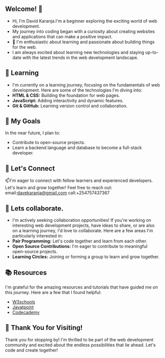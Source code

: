 ## Welcome! 👋
-  Hi, I’m David Karanja.I'm a beginner exploring the exciting world of web development.
-  My journey into coding began with a curiosity about creating websites and applications that can make a positive impact.
- 👀 I'm enthusiastic about learning and passionate about building things for the web.
- I am always excited about learning new technologies and staying up-to-date with the latest trends in the web development landscape.
## 🌱 Learning
- I'm currently on a learning journey, focusing on the fundamentals of web development. Here are some of the technologies I'm diving into:
- **HTML & CSS:** Building the foundation for web pages.
- **JavaScript:** Adding interactivity and dynamic features.
- **Git & GitHub:** Learning version control and collaboration.
## 🚀 My Goals
In the near future, I plan to:
- Contribute to open-source projects.
- Learn a backend language and database to become a full-stack developer.
## 🤝 Let's Connect
📫I'm eager to connect with fellow learners and experienced developers. Let's learn and grow together! Feel free to reach out:
email:davekaranja@gmail.com
call:+254757437367
## 💞️ Lets collaborate.
- I'm actively seeking collaboration opportunities! If you're working on interesting web development projects, have ideas to share, or are also on a learning journey, I'd love to collaborate. Here are a few areas I'm particularly interested in:
- **Pair Programming:** Let's code together and learn from each other.
- **Open Source Contributions:** I'm eager to contribute to meaningful open-source projects.
- **Learning Circles:** Joining or forming a group to learn and grow together.
 ## 📚 Resources
I'm grateful for the amazing resources and tutorials that have guided me on this journey. Here are a few that I found helpful:
-  [W3schools](https://www.W3schools.com/)
- [Javatpoint](https://www.javatpoint.com/)
- [Codecademy](https://www.codecademy.com/)
## 🎉 Thank You for Visiting!
Thank you for stopping by! I'm thrilled to be part of the web development community and excited about the endless possibilities that lie ahead. Let's code and create together!
<!---
Daymakeer/Daymakeer is a ✨ special ✨ repository because its `README.md` (this file) appears on your GitHub profile.
You can click the Preview link to take a look at your changes.
--->
